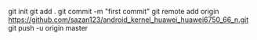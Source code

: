 git init
git add .
git commit -m "first commit"
git remote add origin https://github.com/sazan123/android_kernel_huawei_huawei6750_66_n.git
git push -u origin master

